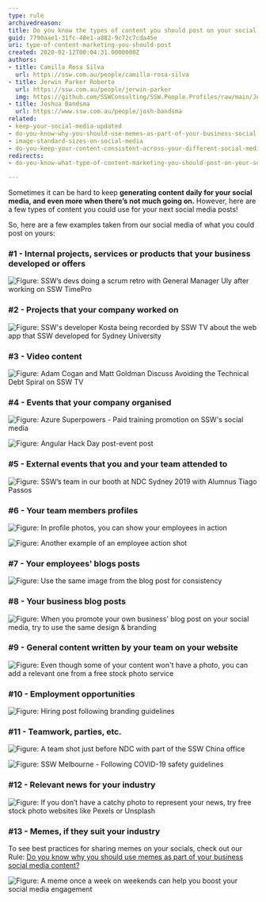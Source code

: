 ```yaml
---
type: rule
archivedreason: 
title: Do you know the types of content you should post on your social media?
guid: 7790aae1-31fc-48e1-a882-9c72c7cda45e
uri: type-of-content-marketing-you-should-post
created: 2020-02-12T00:04:31.0000000Z
authors:
- title: Camilla Rosa Silva
  url: https://ssw.com.au/people/camilla-rosa-silva
- title: Jerwin Parker Roberto
  url: https://ssw.com.au/people/jerwin-parker
  img: https://github.com/SSWConsulting/SSW.People.Profiles/raw/main/Jerwin-Parker/Images/Jerwin-Parker-Profile.jpg
- title: Joshua Bandsma
  url: https://www.ssw.com.au/people/josh-bandsma
related:
- keep-your-social-media-updated
- do-you-know-why-you-should-use-memes-as-part-of-your-business-social-media-content
- image-standard-sizes-on-social-media
- do-you-keep-your-content-consistent-across-your-different-social-media-platforms
redirects:
- do-you-know-what-type-of-content-marketing-you-should-post-on-your-socials

---
```


Sometimes it can be hard to keep **generating content daily for your social media, and even more when there’s not much going on.** However, here are a few types of content you could use for your next social media posts!

<!--endintro-->

So, here are a few examples taken from our social media of what you could post on yours:

### #1 - Internal projects, services or products that your business developed or offers

![Figure: SSW’s devs doing a scrum retro with General Manager Uly after working on SSW TimePro](teamwork.jpg)  

### #2 - Projects that your company worked on

![Figure: SSW's developer Kosta being recorded by SSW TV about the web app that SSW developed for Sydney University](breast.jpg)  

### #3 - Video content

![Figure: Adam Cogan and Matt Goldman Discuss Avoiding the Technical Debt Spiral on SSW TV](sswtv-v2.jpg)  

### #4 - Events that your company organised

![Figure: Azure Superpowers - Paid training promotion on SSW's social media](promo-azure.jpg)  

![Figure: Angular Hack Day post-event post](sswevents.jpg)  

### #5 - External events that you and your team attended to

![Figure: SSW’s team in our booth at NDC Sydney 2019 with Alumnus Tiago Passos](ndc.jpg)  

### #6 - Your team members profiles

![Figure: In profile photos, you can show your employees in action](kikisprofile.png)  

![Figure: Another example of an employee action shot](tom-profile.png)

### #7 - Your employees' blogs posts

![Figure: Use the same image from the blog post for consistency](tim-blog.jpg)

### #8 - Your business blog posts

![Figure: When you promote your own business' blog post on your social media, try to use the same design & branding](blogpostssw.jpg)  

### #9 - General content written by your team on your website

![Figure: Even though some of your content won't have a photo, you can add a relevant one from a free stock photo service](rules-v2.jpg)  

### #10 - Employment opportunities

![Figure: Hiring post following branding guidelines](hiring-v2.jpg)

### #11 - Teamwork, parties, etc.

![Figure: A team shot just before NDC with part of the SSW China office](teamwork2.jpg) 

![Figure: SSW Melbourne - Following COVID-19 safety guidelines](covid-teamwork.jpg)

### #12 - Relevant news for your industry

![Figure: If you don’t have a catchy photo to represent your news, try free stock photo websites like Pexels or Unsplash](technews-v2.jpg)  

### #13 - Memes, if they suit your industry

To see best practices for sharing memes on your socials, check out our Rule: [Do you know why you should use memes as part of your business social media content?](/do-you-know-why-you-should-use-memes-as-part-of-your-business-social-media-content)

![Figure: A meme once a week on weekends can help you boost your social media engagement](meme.png)
